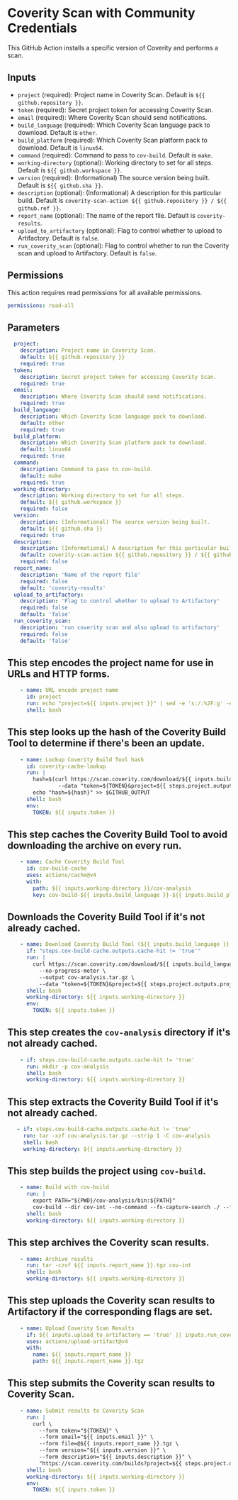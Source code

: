 # Coverity Scan with Community Credentials

This GitHub Action installs a specific version of Coverity and performs a scan.

## Inputs

- `project` (required): Project name in Coverity Scan. Default is `${{ github.repository }}`.
- `token` (required): Secret project token for accessing Coverity Scan.
- `email` (required): Where Coverity Scan should send notifications.
- `build_language` (required): Which Coverity Scan language pack to download. Default is `other`.
- `build_platform` (required): Which Coverity Scan platform pack to download. Default is `linux64`.
- `command` (required): Command to pass to `cov-build`. Default is `make`.
- `working-directory` (optional): Working directory to set for all steps. Default is `${{ github.workspace }}`.
- `version` (required): (Informational) The source version being built. Default is `${{ github.sha }}`.
- `description` (optional): (Informational) A description for this particular build. Default is `coverity-scan-action ${{ github.repository }} / ${{ github.ref }}`.
- `report_name` (optional): The name of the report file. Default is `coverity-results`.
- `upload_to_artifactory` (optional): Flag to control whether to upload to Artifactory. Default is `false`.
- `run_coverity_scan` (optional): Flag to control whether to run the Coverity scan and upload to Artifactory. Default is `false`.

## Permissions

This action requires read permissions for all available permissions.
```yaml
permissions: read-all
```

## Parameters

```yaml
  project:
    description: Project name in Coverity Scan.
    default: ${{ github.repository }}
    required: true
  token:
    description: Secret project token for accessing Coverity Scan.
    required: true
  email:
    description: Where Coverity Scan should send notifications.
    required: true
  build_language:
    description: Which Coverity Scan language pack to download.
    default: other
    required: true
  build_platform:
    description: Which Coverity Scan platform pack to download.
    default: linux64
    required: true
  command:
    description: Command to pass to cov-build.
    default: make
    required: true
  working-directory:
    description: Working directory to set for all steps.
    default: ${{ github.workspace }}
    required: false
  version:
    description: (Informational) The source version being built.
    default: ${{ github.sha }}
    required: true
  description:
    description: (Informational) A description for this particular build.
    default: coverity-scan-action ${{ github.repository }} / ${{ github.ref }}
    required: false
  report_name:
    description: 'Name of the report file'
    required: false
    default: 'coverity-results'
  upload_to_artifactory:
    description: 'Flag to control whether to upload to Artifactory'
    required: false
    default: 'false'
  run_coverity_scan:
    description: 'run coverity scan and also upload to artifactory'
    required: false
    default: 'false'
```

## This step encodes the project name for use in URLs and HTTP forms.
```yaml
    - name: URL encode project name
      id: project
      run: echo "project=${{ inputs.project }}" | sed -e 's:/:%2F:g' -e 's/ /%20/g' >> $GITHUB_OUTPUT
      shell: bash
```

## This step looks up the hash of the Coverity Build Tool to determine if there's been an update.
```yaml
    - name: Lookup Coverity Build Tool hash
      id: coverity-cache-lookup
      run: |
        hash=$(curl https://scan.coverity.com/download/${{ inputs.build_language }}/${{ inputs.build_platform }} \
                --data "token=${TOKEN}&project=${{ steps.project.outputs.project }}&md5=1"); \
        echo "hash=${hash}" >> $GITHUB_OUTPUT
      shell: bash
      env:
        TOKEN: ${{ inputs.token }}
```

## This step caches the Coverity Build Tool to avoid downloading the archive on every run.
```yaml
    - name: Cache Coverity Build Tool
      id: cov-build-cache
      uses: actions/cache@v4
      with:
        path: ${{ inputs.working-directory }}/cov-analysis
        key: cov-build-${{ inputs.build_language }}-${{ inputs.build_platform }}-${{ steps.coverity-cache-lookup.outputs.hash }}
```

## Downloads the Coverity Build Tool if it's not already cached.
```yaml
    - name: Download Coverity Build Tool (${{ inputs.build_language }} / ${{ inputs.build_platform }})
      if: "steps.cov-build-cache.outputs.cache-hit != 'true'"
      run: |
        curl https://scan.coverity.com/download/${{ inputs.build_language }}/${{ inputs.build_platform }} \
          --no-progress-meter \
          --output cov-analysis.tar.gz \
          --data "token=${TOKEN}&project=${{ steps.project.outputs.project }}"
      shell: bash
      working-directory: ${{ inputs.working-directory }}
      env:
        TOKEN: ${{ inputs.token }}
  ```

## This step creates the `cov-analysis` directory if it's not already cached.
```yaml
    - if: steps.cov-build-cache.outputs.cache-hit != 'true'
      run: mkdir -p cov-analysis
      shell: bash
      working-directory: ${{ inputs.working-directory }}
 ```

 ## This step extracts the Coverity Build Tool if it's not already cached.
 ```yaml
    - if: steps.cov-build-cache.outputs.cache-hit != 'true'
      run: tar -xzf cov-analysis.tar.gz --strip 1 -C cov-analysis
      shell: bash
      working-directory: ${{ inputs.working-directory }}
```

## This step builds the project using `cov-build`.
```yaml
    - name: Build with cov-build
      run: |
        export PATH="${PWD}/cov-analysis/bin:${PATH}"
        cov-build --dir cov-int --no-command --fs-capture-search ./ --fs-capture-search-exclude-regex "cov-analysis"
      shell: bash
      working-directory: ${{ inputs.working-directory }}
```

##  This step archives the Coverity scan results.
```yaml    
    - name: Archive results
      run: tar -czvf ${{ inputs.report_name }}.tgz cov-int
      shell: bash
      working-directory: ${{ inputs.working-directory }}
```

## This step uploads the Coverity scan results to Artifactory if the corresponding flags are set.
```yaml
    - name: Upload Coverity Scan Results
      if: ${{ inputs.upload_to_artifactory == 'true' || inputs.run_coverity_scan == 'true'}}
      uses: actions/upload-artifact@v4
      with:
        name: ${{ inputs.report_name }}
        path: ${{ inputs.report_name }}.tgz
```

## This step submits the Coverity scan results to Coverity Scan.
```yaml
    - name: Submit results to Coverity Scan
      run: |
        curl \
          --form token="${TOKEN}" \
          --form email="${{ inputs.email }}" \
          --form file=@${{ inputs.report_name }}.tgz \
          --form version="${{ inputs.version }}" \
          --form description="${{ inputs.description }}" \
          "https://scan.coverity.com/builds?project=${{ steps.project.outputs.project }}"
      shell: bash
      working-directory: ${{ inputs.working-directory }}
      env:
        TOKEN: ${{ inputs.token }}
```